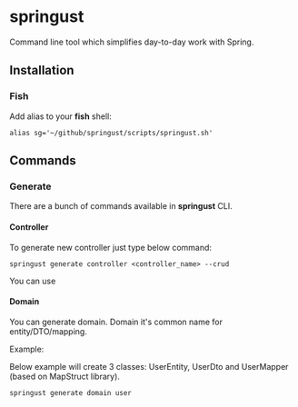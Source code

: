# springust

Command line tool which simplifies day-to-day work with Spring.

## Installation

### Fish

Add alias to your **fish** shell:

```fish
alias sg='~/github/springust/scripts/springust.sh'
```

## Commands

### Generate

There are a bunch of commands available in **springust** CLI.

#### Controller

To generate new controller just type below command:

```shell
springust generate controller <controller_name> --crud
```

You can use 

#### Domain

You can generate domain. Domain it's common name for entity/DTO/mapping.

Example:

Below example will create 3 classes: UserEntity, UserDto and UserMapper (based on MapStruct library).

```shell
springust generate domain user
```
